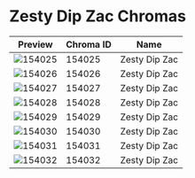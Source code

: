 # Zesty Dip Zac Chromas

| Preview | Chroma ID | Name |
|---------|-----------|------|
| ![154025](https://raw.communitydragon.org/latest/plugins/rcp-be-lol-game-data/global/default/v1/champion-chroma-images/154/154025.png) | 154025 | Zesty Dip Zac |
| ![154026](https://raw.communitydragon.org/latest/plugins/rcp-be-lol-game-data/global/default/v1/champion-chroma-images/154/154026.png) | 154026 | Zesty Dip Zac |
| ![154027](https://raw.communitydragon.org/latest/plugins/rcp-be-lol-game-data/global/default/v1/champion-chroma-images/154/154027.png) | 154027 | Zesty Dip Zac |
| ![154028](https://raw.communitydragon.org/latest/plugins/rcp-be-lol-game-data/global/default/v1/champion-chroma-images/154/154028.png) | 154028 | Zesty Dip Zac |
| ![154029](https://raw.communitydragon.org/latest/plugins/rcp-be-lol-game-data/global/default/v1/champion-chroma-images/154/154029.png) | 154029 | Zesty Dip Zac |
| ![154030](https://raw.communitydragon.org/latest/plugins/rcp-be-lol-game-data/global/default/v1/champion-chroma-images/154/154030.png) | 154030 | Zesty Dip Zac |
| ![154031](https://raw.communitydragon.org/latest/plugins/rcp-be-lol-game-data/global/default/v1/champion-chroma-images/154/154031.png) | 154031 | Zesty Dip Zac |
| ![154032](https://raw.communitydragon.org/latest/plugins/rcp-be-lol-game-data/global/default/v1/champion-chroma-images/154/154032.png) | 154032 | Zesty Dip Zac |
